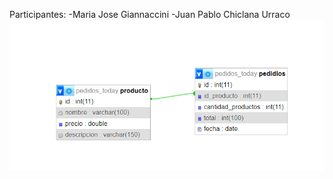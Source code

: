 Participantes:
-Maria Jose Giannaccini
-Juan Pablo Chiclana Urraco
![DIAGRAMA](diagrama_base_datos.png)


